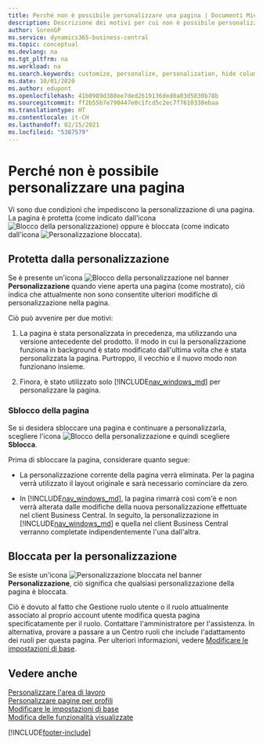 ```yaml
---
title: Perché non è possibile personalizzare una pagina | Documenti Microsoft
description: Descrizione dei motivi per cui non è possibile personalizzare una pagina e delle azioni che è possibile intraprendere per sbloccare la pagina e personalizzarla.
author: SorenGP
ms.service: dynamics365-business-central
ms.topic: conceptual
ms.devlang: na
ms.tgt_pltfrm: na
ms.workload: na
ms.search.keywords: customize, personalize, personalization, hide columns, remove fields, move fields
ms.date: 10/01/2020
ms.author: edupont
ms.openlocfilehash: 41b0989d388ee7ded2619136ded0a03d5830b78b
ms.sourcegitcommit: ff2b55b7e790447e0c1fcd5c2ec7f7610338ebaa
ms.translationtype: HT
ms.contentlocale: it-CH
ms.lasthandoff: 02/15/2021
ms.locfileid: "5387579"
---
```

# <a name="why-a-page-is-locked-from-personalization"></a>Perché non è possibile personalizzare una pagina

Vi sono due condizioni che impediscono la personalizzazione di una pagina. La pagina è protetta (come indicato dall'icona ![Blocco della personalizzazione](media/personalization-lock-icon.png "Blocco della personalizzazione")) oppure è bloccata (come indicato dall'icona ![Personalizzazione bloccata](media/personalization-blocked-icon.png "Personalizzazione bloccata")).

## <a name="locked-from-personalizing"></a>Protetta dalla personalizzazione

Se è presente un'icona ![Blocco della personalizzazione](media/personalization-lock-icon.png "Blocco della personalizzazione") nel banner **Personalizzazione** quando viene aperta una pagina (come mostrato), ciò indica che attualmente non sono consentite ulteriori modifiche di personalizzazione nella pagina.

<!-- This is because we changed the way personalization works behind the scenes since the last time that you personalized the page. Unfortunately, the old way and new of doing things do not work together.

The page currently includes the last personalization changes that you made. If you want to continue personalizing the page, then you can choose the lock icon and then **Unlock**. Just be aware that if you choose to unlock the page, the current personalization of the page will be cleared, and you will have to start from scratch.
-->

Ciò può avvenire per due motivi:

1. La pagina è stata personalizzata in precedenza, ma utilizzando una versione antecedente del prodotto. Il modo in cui la personalizzazione funziona in background è stato modificato dall'ultima volta che è stata personalizzata la pagina. Purtroppo, il vecchio e il nuovo modo non funzionano insieme.

2. Finora, è stato utilizzato solo [!INCLUDE[nav_windows_md](includes/nav_windows_md.md)] per personalizzare la pagina.

### <a name="unlocking-the-page"></a>Sblocco della pagina

Se si desidera sbloccare una pagina e continuare a personalizzarla, scegliere l'icona ![Blocco della personalizzazione](media/personalization-lock-icon.png "Blocco della personalizzazione") e quindi scegliere **Sblocca**.  

Prima di sbloccare la pagina, considerare quanto segue:

- La personalizzazione corrente della pagina verrà eliminata. Per la pagina verrà utilizzato il layout originale e sarà necessario cominciare da zero.

- In [!INCLUDE[nav_windows_md](includes/nav_windows_md.md)], la pagina rimarrà così com'è e non verrà alterata dalle modifiche della nuova personalizzazione effettuate nel client Business Central. In seguito, la personalizzazione in [!INCLUDE[nav_windows_md](includes/nav_windows_md.md)] e quella nel client Business Central verranno completate indipendentemente l'una dall'altra.

## <a name="blocked-from-personalizing"></a>Bloccata per la personalizzazione

Se esiste un'icona ![Personalizzazione bloccata](media/personalization-blocked-icon.png "Personalizzazione bloccata") nel banner **Personalizzazione**, ciò significa che qualsiasi personalizzazione della pagina è bloccata.

<!-- Only text is translated, so removing this image for non-English UX reasons.  ![Personalize blocked](media/personalization-blocked.png "Personalize lock") -->

Ciò è dovuto al fatto che Gestione ruolo utente o il ruolo attualmente associato al proprio account utente modifica questa pagina specificatamente per il ruolo. Contattare l'amministratore per l'assistenza. In alternativa, provare a passare a un Centro ruoli che include l'adattamento dei ruoli per questa pagina. Per ulteriori informazioni, vedere [Modificare le impostazioni di base](ui-change-basic-settings.md).

## <a name="see-also"></a>Vedere anche
[Personalizzare l'area di lavoro](ui-personalization-user.md)  
[Personalizzare pagine per profili](ui-personalization-manage.md)  
[Modificare le impostazioni di base](ui-change-basic-settings.md)  
[Modifica delle funzionalità visualizzate](ui-experiences.md)  


[!INCLUDE[footer-include](includes/footer-banner.md)]